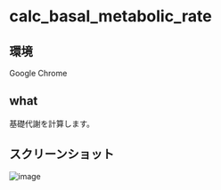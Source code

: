 # calc_basal_metabolic_rate
## 環境
Google Chrome
## what
基礎代謝を計算します。
## スクリーンショット
![image](https://user-images.githubusercontent.com/93174831/187152793-70fcf51b-8b34-47a4-a01b-92c6b3c9662e.png)
